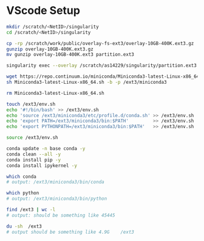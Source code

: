 # VScode Setup

```bash
mkdir /scratch/<NetID>/singularity
cd /scratch/<NetID>/singularity
```

```bash
cp -rp /scratch/work/public/overlay-fs-ext3/overlay-10GB-400K.ext3.gz .
gunzip overlay-10GB-400K.ext3.gz
mv gunzip overlay-10GB-400K.ext3 partition.ext3
```


```bash
singularity exec --overlay /scratch/as14229/singularity/partition.ext3:rw /scratch/work/public/singularity/cuda11.2.2-cudnn8-devel-ubuntu20.04.sif /bin/bash
```

```bash
wget https://repo.continuum.io/miniconda/Miniconda3-latest-Linux-x86_64.sh
sh Miniconda3-latest-Linux-x86_64.sh -b -p /ext3/miniconda3
```

```bash
rm Miniconda3-latest-Linux-x86_64.sh
```

```bash
touch /ext3/env.sh
echo '#!/bin/bash' >> /ext3/env.sh
echo 'source /ext3/miniconda3/etc/profile.d/conda.sh' >> /ext3/env.sh
echo 'export PATH=/ext3/miniconda3/bin:$PATH'         >> /ext3/env.sh
echo 'export PYTHONPATH=/ext3/miniconda3/bin:$PATH'   >> /ext3/env.sh
```

```bash
source /ext3/env.sh
```

```bash
conda update -n base conda -y
conda clean --all -y
conda install pip -y
conda install ipykernel -y
```

```bash
which conda
# output: /ext3/miniconda3/bin/conda
```

```bash
which python
# output: /ext3/miniconda3/bin/python
```


```bash
find /ext3 | wc -l
# output: should be something like 45445
```

```bash
du -sh  /ext3        
# output should be something like 4.9G    /ext3
```

```bash

```

```bash

```

```bash

```

```bash

```

```bash

```